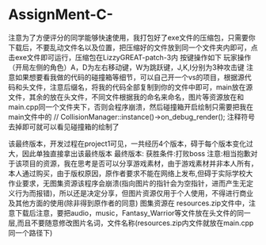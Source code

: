 # AssignMent-C-
注意为了方便评分的同学能够快速使用，我打包好了exe文件的压缩包，只需要你下载后，不要乱动文件名以及位置，把压缩好的文件放到同一个文件夹内即可，点击exe文件即可运行，压缩包在LizzyGREAT-patch-3内
按键操作如下
玩家操作（开局左侧的角色）A，D为左右移动键，W为跳跃键，J,K,I分别为3种攻击键
注意如果想要看我做的代码的碰撞箱等细节，可以自己开一个vs的项目，根据源代码和头文件，注意后缀名，将我的代码全部复制到你的文件中即可，main放在源文件，其余的放在头文件，不同文件根据我的命名来命名，图片等资源放在和main.cpp同一个文件夹下，否则会程序崩溃，然后碰撞箱开启绘制只需要把我在main文件中的		//	CollisionManager::instance()->on_debug_render(); 注释符号去掉即可就可以看见碰撞箱的绘制了

该最终版本，开发过程在project1可见，一共经历4个版本，碍于每个版本变化过大，因此单独直接拿出该最终版本
最终版本:
获胜条件:打败boss
注意:相当抱歉对于该项目的资源，我在思考是否可以分享游戏素材，由于游戏素材并非本人所有，本人通过购买，由于版权原因，原作者要求不能在网络上发布,但碍于实际学校大作业要求，无图集资源该程序会崩溃(指向图片的指针会为空指针，进而产生无定义行为而报错)，所以还是决定分享，但图片资源仅用于个人使用，不得进行商业及其他方面的使用(除非得到原作者的同意)
图集资源在 resources.zip文件中，注意下载后注意，要把audio，music，Fantasy_Warrior等文件放在头文件的同一层,而且不要随意修改图片名词，文件名称(resources.zip内文件就放在main.cpp同一个路径下)
